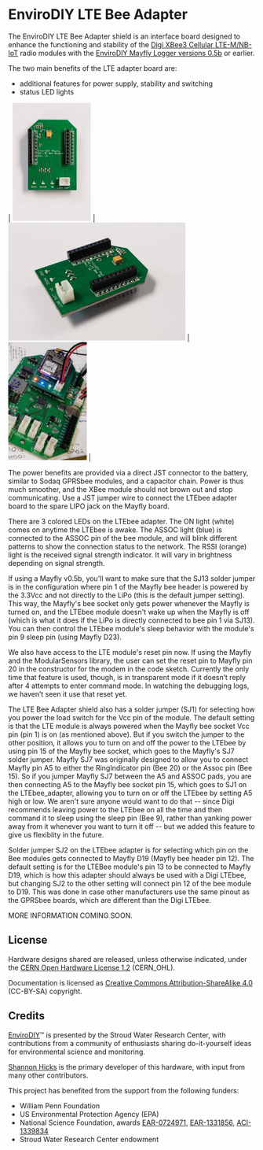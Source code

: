 EnviroDIY LTE Bee Adapter
==============
The EnviroDIY LTE Bee Adapter shield is an interface board designed to enhance the functioning and stability of the [Digi XBee3 Cellular LTE-M/NB-IoT](https://www.digi.com/products/embedded-systems/cellular-modems/xbee3-cellular-lte-m-nb-iot) radio modules with the [EnviroDIY Mayfly Logger versions 0.5b](https://github.com/EnviroDIY/EnviroDIY_Mayfly_Logger) or earlier.

The two main benefits of the LTE adapter board are:
- additional features for power supply, stability and switching
- status LED lights 

| <img src="https://github.com/EnviroDIY/LTEbee-Adapter/blob/master/doc/images/LTEbee_adapter_front_top.jpg"  height="240"> | <img src="https://github.com/EnviroDIY/LTEbee-Adapter/blob/master/doc/images/LTEbee_adapter_right2.jpg"  height="240"> | <img src="https://github.com/EnviroDIY/LTEbee-Adapter/blob/master/doc/images/LTEbee%2BMayfly.jpeg"  height="240"> |

The power benefits are provided via a direct JST connector to the battery, similar to Sodaq GPRSbee modules, and a capacitor chain. Power is thus much smoother, and the XBee module should not brown out and stop communicating.  Use a JST jumper wire to connect the LTEbee adapter board to the spare LIPO jack on the Mayfly board.

There are 3 colored LEDs on the LTEbee adapter.  The ON light (white) comes on anytime the LTEbee is awake.  The ASSOC light (blue) is connected to the ASSOC pin of the bee module, and will blink different patterns to show the connection status to the network.  The RSSI (orange) light is the received signal strength indicator.  It will vary in brightness depending on signal strength. 

If using a Mayfly v0.5b, you'll want to make sure that the SJ13 solder jumper is in the configuration where pin 1 of the 
Mayfly bee header is powered by the 3.3Vcc and not directly to the LiPo (this is the default jumper setting).  This way, the Mayfly's bee socket only gets power whenever the Mayfly is turned on, and the LTEbee module doesn't wake up when the Mayfly is off (which is what it does if the LiPo is directly connected to bee pin 1 via SJ13).  You can then control the LTEbee module's sleep behavior with the module's pin 9 sleep pin (using Mayfly D23).

We also have access to the LTE module's reset pin now. If using the Mayfly and the ModularSensors library, the user can set the reset pin to Mayfly pin 20 in the constructor for the modem in the code sketch. Currently the only time that feature is used, though, is in transparent mode if it doesn’t reply after 4 attempts to enter command mode.  In watching the debugging logs, we haven’t seen it use that reset yet. 

The LTE Bee Adapter shield also has a solder jumper (SJ1) for selecting how you power the load switch for the Vcc pin of the module.  The default setting is that the LTE module is always powered when the Mayfly bee socket Vcc pin (pin 1) is on (as mentioned above).   But if you switch the jumper to the other position, it allows you to turn on and off the power to the LTEbee by using pin 15 of the Mayfly bee socket, which goes to the Mayfly's SJ7 solder jumper.  Mayfly SJ7 was originally designed to allow you to connect Mayfly pin A5 to either the RingIndicator pin (Bee 20) or the Assoc pin (Bee 15).  So if you jumper Mayfly SJ7 between the A5 and ASSOC pads, you are then connecting A5 to the Mayfly bee socket pin 15, which goes to SJ1 on the LTEbee_adapter, allowing you to turn on or off the LTEbee by setting A5 high or low.  We aren't sure anyone would want to do that -- since Digi recommends leaving power to the LTEbee on all the time and then command it to sleep using the sleep pin (Bee 9), rather than yanking power away from it whenever you want to turn it off -- but we added this feature to give us flexiblity in the future.

Solder jumper SJ2 on the LTEbee adapter is for selecting which pin on the Bee modules gets connected to Mayfly D19 (Mayfly bee header pin 12).  The default setting is for the LTEBee module's pin 13 to be connected to Mayfly D19, which is how this adapter should always be used with a Digi LTEbee, but changing SJ2 to the other setting will connect pin 12 of the bee module to D19.  This was done in case other manufacturers use the same pinout as the GPRSbee boards, which are different than the Digi LTEbee.

MORE INFORMATION COMING SOON.


## License
Hardware designs shared are released, unless otherwise indicated, under the [CERN Open Hardware License 1.2](https://www.ohwr.org/projects/cernohl/wiki) (CERN_OHL).

Documentation is licensed as [Creative Commons Attribution-ShareAlike 4.0](https://creativecommons.org/licenses/by-sa/4.0/) (CC-BY-SA) copyright.

## Credits
[EnviroDIY](http://envirodiy.org/)™ is presented by the Stroud Water Research Center, with contributions from a community of enthusiasts sharing do-it-yourself ideas for environmental science and monitoring.

[Shannon Hicks](https://github.com/s-hicks2) is the primary developer of this hardware, with input from many other contributors.

This project has benefited from the support from the following funders:

* William Penn Foundation
* US Environmental Protection Agency (EPA)
* National Science Foundation, awards [EAR-0724971](http://www.nsf.gov/awardsearch/showAward?AWD_ID=0724971), [EAR-1331856](http://www.nsf.gov/awardsearch/showAward?AWD_ID=1331856), [ACI-1339834](http://www.nsf.gov/awardsearch/showAward?AWD_ID=1339834)
* Stroud Water Research Center endowment


